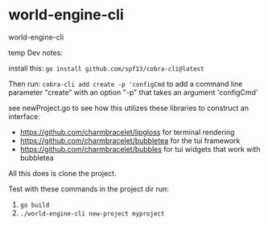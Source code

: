 # world-engine-cli
world-engine-cli

temp Dev notes:

install this:
`go install github.com/spf13/cobra-cli@latest`

Then run:
`cobra-cli add create -p 'configCmd` to add a command line parameter "create" with an option "-p" that takes an argument 'configCmd'

see newProject.go to see how this utilizes these libraries to construct an interface:
- https://github.com/charmbracelet/lipgloss for terminal rendering
- https://github.com/charmbracelet/bubbletea for the tui framework
- https://github.com/charmbracelet/bubbles for tui widgets that work with bubbletea

All this does is clone the project. 

Test with these commands in the project dir run:
1. `go build`
2. `./world-engine-cli new-project myproject`
   


